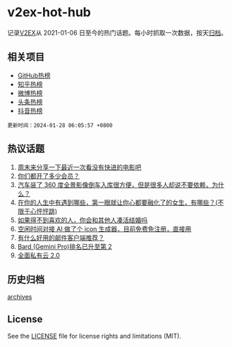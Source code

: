# v2ex-hot-hub

 记录[V2EX](https://www.v2ex.com/)从 2021-01-06 日至今的热门话题。每小时抓取一次数据，按天[归档](archives)。
 
 ## 相关项目

- [GitHub热榜](https://github.com/snaildev/github-hot-hub)
- [知乎热榜](https://github.com/snaildev/zhihu-hot-hub)
- [微博热榜](https://github.com/snaildev/weibo-hot-hub)
- [头条热榜](https://github.com/snaildev/toutiao-hot-hub)
- [抖音热榜](https://github.com/snaildev/douyin-hot-hub)


 `更新时间：2024-01-28 06:05:57 +0800`

## 热议话题

1. [周末来分享一下最近一次看没有快进的电影吧](https://www.v2ex.com/t/1011960)
1. [你们都开了多少会员？](https://www.v2ex.com/t/1011990)
1. [汽车装了 360 度全景影像倒车入库很方便，但是很多人却说不要依赖，为什么？](https://www.v2ex.com/t/1012013)
1. [在你的人生中有遇到哪些，第一眼就让你心都要融化了的女生，有哪些？(不限于心怦怦跳)](https://www.v2ex.com/t/1011977)
1. [如果得不到喜欢的人，你会和其他人凑活结婚吗](https://www.v2ex.com/t/1012033)
1. [空闲时间对接 AI 做了个 icon 生成器，目前免费免注册，直接用](https://www.v2ex.com/t/1011999)
1. [有什么好用的邮件客户端推荐？](https://www.v2ex.com/t/1011975)
1. [Bard (Gemini Pro)排名已升至第 2](https://www.v2ex.com/t/1011958)
1. [全面私有云 2.0](https://www.v2ex.com/t/1012050)

## 历史归档

[archives](archives)

## License

See the [LICENSE](LICENSE) file for license rights and limitations (MIT).
